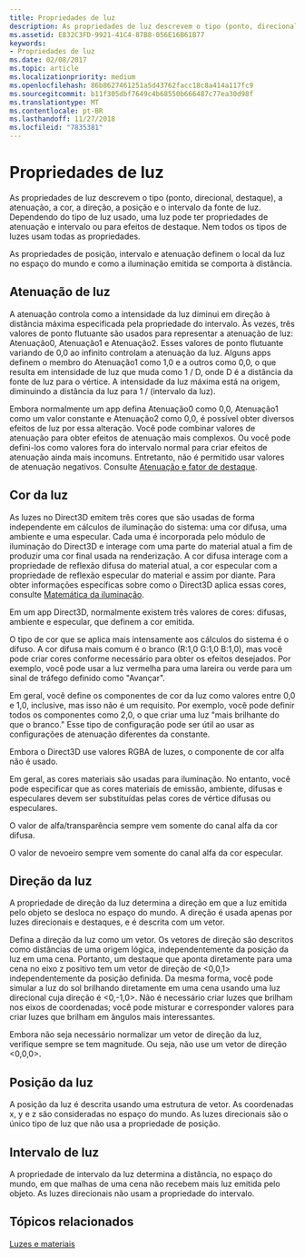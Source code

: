 ```yaml
---
title: Propriedades de luz
description: As propriedades de luz descrevem o tipo (ponto, direcional, destaque), a atenuação, a cor, a direção, a posição e o intervalo da fonte de luz.
ms.assetid: E832C3FD-9921-41C4-87B8-056E16B61B77
keywords:
- Propriedades de luz
ms.date: 02/08/2017
ms.topic: article
ms.localizationpriority: medium
ms.openlocfilehash: 86b8627461251a5d43762facc18c8a414a117fc9
ms.sourcegitcommit: b11f305dbf7649c4b68550b666487c77ea30d98f
ms.translationtype: MT
ms.contentlocale: pt-BR
ms.lasthandoff: 11/27/2018
ms.locfileid: "7835381"
---
```

# <a name="light-properties"></a>Propriedades de luz


As propriedades de luz descrevem o tipo (ponto, direcional, destaque), a atenuação, a cor, a direção, a posição e o intervalo da fonte de luz. Dependendo do tipo de luz usado, uma luz pode ter propriedades de atenuação e intervalo ou para efeitos de destaque. Nem todos os tipos de luzes usam todas as propriedades.

As propriedades de posição, intervalo e atenuação definem o local da luz no espaço do mundo e como a iluminação emitida se comporta à distância.

## <a name="span-idlightattenuationspanspan-idlightattenuationspanspan-idlightattenuationspanlight-attenuation"></a><span id="Light_Attenuation"></span><span id="light_attenuation"></span><span id="LIGHT_ATTENUATION"></span>Atenuação de luz


A atenuação controla como a intensidade da luz diminui em direção à distância máxima especificada pela propriedade do intervalo. Às vezes, três valores de ponto flutuante são usados para representar a atenuação de luz: Atenuação0, Atenuação1 e Atenuação2. Esses valores de ponto flutuante variando de 0,0 ao infinito controlam a atenuação da luz. Alguns apps definem o membro do Atenuação1 como 1,0 e a outros como 0,0, o que resulta em intensidade de luz que muda como 1 / D, onde D é a distância da fonte de luz para o vértice. A intensidade da luz máxima está na origem, diminuindo a distância da luz para 1 / (intervalo da luz).

Embora normalmente um app defina Atenuação0 como 0,0, Atenuação1 como um valor constante e Atenuação2 como 0,0, é possível obter diversos efeitos de luz por essa alteração. Você pode combinar valores de atenuação para obter efeitos de atenuação mais complexos. Ou você pode defini-los como valores fora do intervalo normal para criar efeitos de atenuação ainda mais incomuns. Entretanto, não é permitido usar valores de atenuação negativos. Consulte [Atenuação e fator de destaque](attenuation-and-spotlight-factor.md).

## <a name="span-idlightcolorspanspan-idlightcolorspanspan-idlightcolorspanlight-color"></a><span id="Light_Color"></span><span id="light_color"></span><span id="LIGHT_COLOR"></span>Cor da luz


As luzes no Direct3D emitem três cores que são usadas de forma independente em cálculos de iluminação do sistema: uma cor difusa, uma ambiente e uma especular. Cada uma é incorporada pelo módulo de iluminação do Direct3D e interage com uma parte do material atual a fim de produzir uma cor final usada na renderização. A cor difusa interage com a propriedade de reflexão difusa do material atual, a cor especular com a propriedade de reflexão especular do material e assim por diante. Para obter informações específicas sobre como o Direct3D aplica essas cores, consulte [Matemática da iluminação](mathematics-of-lighting.md).

Em um app Direct3D, normalmente existem três valores de cores: difusas, ambiente e especular, que definem a cor emitida.

O tipo de cor que se aplica mais intensamente aos cálculos do sistema é o difuso. A cor difusa mais comum é o branco (R:1,0 G:1,0 B:1,0), mas você pode criar cores conforme necessário para obter os efeitos desejados. Por exemplo, você pode usar a luz vermelha para uma lareira ou verde para um sinal de tráfego definido como "Avançar".

Em geral, você define os componentes de cor da luz como valores entre 0,0 e 1,0, inclusive, mas isso não é um requisito. Por exemplo, você pode definir todos os componentes como 2,0, o que criar uma luz "mais brilhante do que o branco." Esse tipo de configuração pode ser útil ao usar as configurações de atenuação diferentes da constante.

Embora o Direct3D use valores RGBA de luzes, o componente de cor alfa não é usado.

Em geral, as cores materiais são usadas para iluminação. No entanto, você pode especificar que as cores materiais de emissão, ambiente, difusas e especulares devem ser substituídas pelas cores de vértice difusas ou especulares.

O valor de alfa/transparência sempre vem somente do canal alfa da cor difusa.

O valor de nevoeiro sempre vem somente do canal alfa da cor especular.

## <a name="span-idlightdirectionspanspan-idlightdirectionspanspan-idlightdirectionspanlight-direction"></a><span id="Light_Direction"></span><span id="light_direction"></span><span id="LIGHT_DIRECTION"></span>Direção da luz


A propriedade de direção da luz determina a direção em que a luz emitida pelo objeto se desloca no espaço do mundo. A direção é usada apenas por luzes direcionais e destaques, e é descrita com um vetor.

Defina a direção da luz como um vetor. Os vetores de direção são descritos como distâncias de uma origem lógica, independentemente da posição da luz em uma cena. Portanto, um destaque que aponta diretamente para uma cena no eixo z positivo tem um vetor de direção de &lt;0,0,1&gt; independentemente da posição definida. Da mesma forma, você pode simular a luz do sol brilhando diretamente em uma cena usando uma luz direcional cuja direção é &lt;0,-1,0&gt;. Não é necessário criar luzes que brilham nos eixos de coordenadas; você pode misturar e corresponder valores para criar luzes que brilham em ângulos mais interessantes.

Embora não seja necessário normalizar um vetor de direção da luz, verifique sempre se tem magnitude. Ou seja, não use um vetor de direção &lt;0,0,0&gt;.

## <a name="span-idlightpositionspanspan-idlightpositionspanspan-idlightpositionspanlight-position"></a><span id="Light_Position"></span><span id="light_position"></span><span id="LIGHT_POSITION"></span>Posição da luz


A posição da luz é descrita usando uma estrutura de vetor. As coordenadas x, y e z são consideradas no espaço do mundo. As luzes direcionais são o único tipo de luz que não usa a propriedade de posição.

## <a name="span-idlightrangespanspan-idlightrangespanspan-idlightrangespanlight-range"></a><span id="Light_Range"></span><span id="light_range"></span><span id="LIGHT_RANGE"></span>Intervalo de luz


A propriedade de intervalo da luz determina a distância, no espaço do mundo, em que malhas de uma cena não recebem mais luz emitida pelo objeto. As luzes direcionais não usam a propriedade do intervalo.

## <a name="span-idrelated-topicsspanrelated-topics"></a><span id="related-topics"></span>Tópicos relacionados


[Luzes e materiais](lights-and-materials.md)

 

 




